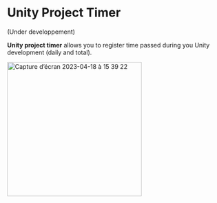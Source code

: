 # Unity Project Timer
(Under developpement)

**Unity project timer** allows you to register time passed during you Unity development (daily and total).


<img width="312" alt="Capture d’écran 2023-04-18 à 15 39 22" src="https://user-images.githubusercontent.com/7765026/232795553-1d530870-8340-47c3-957b-481699d747f9.png">
